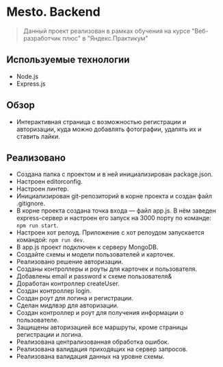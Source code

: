 # Mesto. Backend
>Данный проект реализован в рамках обучения на курсе "Веб-разработчик плюс" в "Яндекс.Практикум"

## Используемые технологии
* Node.js
* Express.js


## Обзор
* Интерактивная страница с возможностью регистрации и авторизации, куда можно добавлять фотографии, удалять их и ставить лайки.

## Реализовано
* Создана папка с проектом и в ней инициализирован package.json.
* Настроен editorconfig.
* Настроен линтер.
* Инициализирован git-репозиторий в корне проекта и создан файл .gitignore.
* В корне проекта создана точка входа — файл app.js. В нём заведен express-сервер и настроен его запуск на 3000 порту по команде: `npm run start`.
* Настроен хот релоуд. Приложение с хот релоудом запускается командой: `npm run dev`.
* В app.js проект подключен к серверу MongoDB.
* Создайте схемы и модели пользователей и карточек.
* Реализовано решение авторизации.
* Созданы контроллеры и роуты для карточек и пользователя.
* Добавлены email и password к схеме пользователя&
* Доработан контроллер createUser.
* Создан контроллер login.
* Создан роут для логина и регистрации.
* Сделан мидлвэр для авторизации.
* Создан контроллер и роут для получения информации о пользователе.
* Защищены авторизацией все маршруты, кроме страницы регистрации и логина.
* Реализована централизованная обработка ошибок.
* Реализована валидация приходящих на сервер запросов.
* Реализована валидация данных на уровне схемы.
